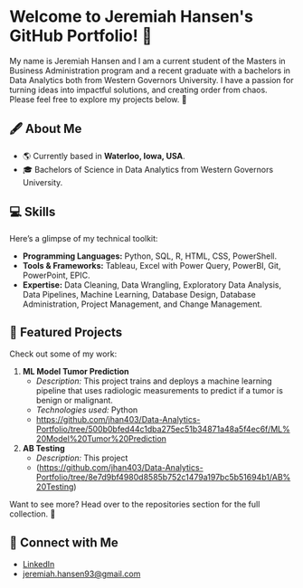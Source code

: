 # Welcome to Jeremiah Hansen's GitHub Portfolio! 🌟

My name is Jeremiah Hansen and I am a current student of the Masters in Business Administration program and a recent graduate with a bachelors in Data Analytics both from Western Governors University. I have a passion for turning ideas into impactful solutions, and creating order from chaos. Please feel free to explore my projects below.  🚀

## 🖋️ About Me
- 🌎 Currently based in **Waterloo, Iowa, USA**.
- 🎓 Bachelors of Science in Data Analytics from Western Governors University.

## 💻 Skills
Here’s a glimpse of my technical toolkit:
- **Programming Languages:** Python, SQL, R, HTML, CSS, PowerShell.
- **Tools & Frameworks:** Tableau, Excel with Power Query, PowerBI, Git, PowerPoint, EPIC.
- **Expertise:** Data Cleaning, Data Wrangling, Exploratory Data Analysis, Data Pipelines, Machine Learning, Database Design, Database Administration, Project Management, and Change Management.

## 🌟 Featured Projects
Check out some of my work:
1. **ML Model Tumor Prediction**
   - *Description:* This project trains and deploys a machine learning pipeline that uses radiologic measurements to predict if a tumor is benign or malignant.
   - *Technologies used:* Python
   - https://github.com/jhan403/Data-Analytics-Portfolio/tree/500b0bfed44c1dba275ec51b34871a48a5f4ec6f/ML%20Model%20Tumor%20Prediction
2. **AB Testing**
   - *Description:* This project 
   -  (https://github.com/jhan403/Data-Analytics-Portfolio/tree/8e7d9bf4980d8585b752c1479a197bc5b51694b1/AB%20Testing)

Want to see more? Head over to the repositories section for the full collection. 🎉

## 🔗 Connect with Me
- [LinkedIn](https://linkedin.com/in/yourprofile)
- jeremiah.hansen93@gmail.com

